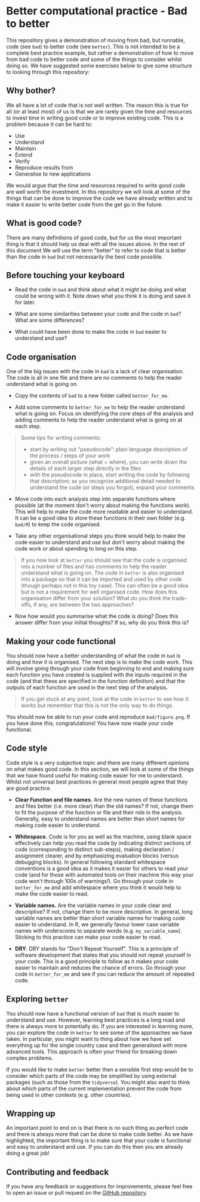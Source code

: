 # Better computational practice - Bad to better

This repository gives a demonstration of moving from bad, but runnable, code (see `bad`) to better code (see `better`). This is not intended to be a complete best practice example, but rather a demonstration of how to move from bad code to better code and some of the things to consider whilst doing so. We have suggested some exercises below to give some structure to looking through this repository:

## Why bother?

We all have a lot of code that is not well written. The reason this is true for all (or at least most) of us is that we are rarely given the time and resources to invest time in writing good code or to improve existing code. This is a problem because it can be hard to:

- Use
- Understand
- Maintain
- Extend
- Verify
- Reproduce results from
- Generalise to new applications

We would argue that the time and resources required to write good code are well worth the investment. In this repository we will look at some of the things that can be done to improve the code we have already written and to make it easier to write better code from the get go in the future.

## What is good code?

There are many definitions of good code, but for us the most important thing is that it should help us deal with all the issues above. In the rest of this document We will use the term "better" to refer to code that is better than the code in `bad` but not necessarily the best code possible.

## Before touching your keyboard

- Read the code in `bad` and think about what it might be doing and what could be wrong with it. Note down what you think it is doing and save it for later.

- What are some similarities between your code and the code in `bad`? What are some differences?

- What could have been done to make the code in `bad` easier to understand and use?

## Code organisation

One of the big issues with the code in `bad` is a lack of clear organisation. The code is all in one file and there are no comments to help the reader understand what is going on.

- Copy the contents of `bad` to a new folder called `better_for_me`.

- Add some comments to `better_for_me` to help the reader understand what is going on. Focus on identifying the core steps of the analysis and adding comments to help the reader understand what is going on at each step.

> Some tips for writing comments:
> - start by writing out “pseudocode”: plain language description of the process / steps of your work
> - given an overall picture (what + where), you can write down the details of
each larger step directly in the files
> - with the pseudocode in place, start writing the code by following that description; as you recognize additional detail needed to understand the code (or steps you forgot), expand your comments

- Move code into each analysis step into separate functions where possible (at the moment don't worry about making the functions work). This will help to make the code more readable and easier to understand. It can be a good idea to store these functions in their own folder (e.g. `bad/R`) to keep the code organised.

- Take any other organisational steps you think would help to make the code easier to understand and use but don't worry about making the code work or about spending to long on this step.

> If you now look at `better` you should see that the code is organised into a number of files and has comments to help the reader understand what is going on. The code in `better` is also organised into a package so that it can be imported and used by other code (though perhaps not in this toy case). This can often be a good idea but is not a requirement for well organised code. How does this organisation differ from your solution? What do you think the trade-offs, if any, are between the two approaches?

- Now how would you summarise what the code is doing? Does this answer differ from your initial thoughts? If so, why do you think this is?

## Making your code functional

You should now have a better understanding of what the code in `bad` is doing and how it is organised. The next step is to make the code work. This will involve going through your code from beginning to end and making sure each function you have created is supplied with the inputs required in the code (and that these are specified in the function definition) and that the outputs of each function are used in the next step of the analysis.

> If you get stuck at any point, look at the code in `better` to see how it works but remember that this is not the only way to do things.

You should now be able to run your code and reproduce `bad/figure.png`. If you have done this, congratulations! You have now made your code functional.

## Code style

Code style is a very subjective topic and there are many different opinions on what makes good code. In this section, we will look at some of the things that we have found useful for making code easier for me to understand. Whilst not universal best practices in general most people agree that they are good practice.

- **Clear Function and file names.** Are the new names of these functions and files better (i.e. more clear) than the old names? If not, change them to fit the purpose of the function or file and their role in the analysis. Generally, easy to understand names are better than short names for making code easier to understand.

- **Whitespace.** Code is for you as well as the machine, using blank space effectively can help you read the code by indicating distinct sections of code (corresponding to distinct sub-steps), making declaration / assignment clearer, and by emphasizing evaluation blocks (versus debugging blocks). In general following standard whitespace conventions is a good idea as it makes it easier for others to read your code (and for those with automated tools on their machine this way your code won't through 100s of warnings!). Go through your code in `better_for_me` and add whitespace where you think it would help to make the code easier to read.

- **Variable names.** Are the variable names in your code clear and descriptive? If not, change them to be more descriptive. In general, long variable names are better than short variable names for making code easier to understand. In R, we generally favour lower case variable names with underscores to separate words (e.g. `my_variable_name`). Sticking to this practice can make your code easier to read.

- **DRY.** DRY stands for "Don't Repeat Yourself". This is a principle of software development that states that you should not repeat yourself in your code. This is a good principle to follow as it makes your code easier to maintain and reduces the chance of errors. Go through your code in `better_for_me` and see if you can reduce the amount of repeated code.

## Exploring `better`

You should now have a functional version of `bad` that is much easier to understand and use. However, learning best practices is a long road and there is always more to potentially do. If you are interested in learning more, you can explore the code in `better` to see some of the approaches we have taken. In particular, you might want to thing about how we have set everything up for the single country case and then generalised with more advanced tools. This approach is often your friend for breaking down complex problems.

If you would like to make `better` better then a sensible first step would be to consider which parts of the code may be simplified by using external packages (such as those from the `tidyverse`).  You might also want to think about which parts of the current implementation prevent the code from being used in other contexts (e.g. other countries).

## Wrapping up

An important point to end on is that there is no such thing as perfect code and there is always more that can be done to make code better. As we have highlighted, the important thing is to make sure that your code is functional and easy to understand and use. If you can do this then you are already doing a great job!

## Contributing and feedback

If you have any feedback or suggestions for improvements, please feel free to open an issue or pull request on the [GitHub repository](https://github.com/seabbs/badtobetter).